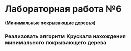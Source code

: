 # Лабораторная работа №6
__(Минимальные покрывающие деревья)__
### Реализовать алгоритм Крускала нахождения минимального покрывающего дерева
